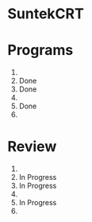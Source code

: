 # SuntekCRT
# Programs 
1. 
2. Done
3. Done
4. 
5. Done
6. 

# Review
1. 
2. In Progress
3. In Progress
4. 
5. In Progress
6. 
